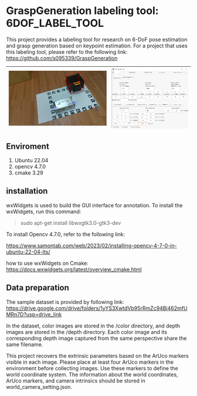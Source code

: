 # GraspGeneration labeling tool: 6DOF_LABEL_TOOL

This project provides a labeling tool for research on 6-DoF pose estimation and grasp generation based on keypoint estimation. For a project that uses this labeling tool, please refer to the following link:
https://github.com/s095339/GraspGeneration


| ![image](images/Stream_screenshot_05.06.2025.png)| ![alt text](image.png)|
|-|-|

## Enviroment
1.  Ubuntu 22.04 
2.  opencv 4.7.0
3.  cmake 3.29

## installation

wxWidgets is used to build the GUI interface for annotation. To install the wxWidgets, run this command:

>sudo apt-get install libwxgtk3.0-gtk3-dev

To install Opencv 4.7.0, refer to the following link:

https://www.samontab.com/web/2023/02/installing-opencv-4-7-0-in-ubuntu-22-04-lts/


how to use wxWidgets on Cmake:
https://docs.wxwidgets.org/latest/overview_cmake.html

## Data preparation
The sample dataset is provided by following link:
https://drive.google.com/drive/folders/1yYS3XwtdVb95rRmZc94Bi462mfUMRn7D?usp=drive_link

In the dataset, color images are stored in the /color directory, and depth images are stored in the /depth directory. Each color image and its corresponding depth image captured from the same perspective share the same filename.

This project recovers the extrinsic parameters based on the ArUco markers visible in each image. Please place at least four ArUco markers in the environment before collecting images. Use these markers to define the world coordinate system. The information about the world coordinates, ArUco markers, and camera intrinsics should be stored in world_camera_setting.json.
